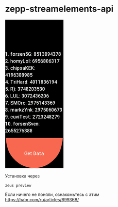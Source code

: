 # zepp-streamelements-api
![Preview](preview.png)

Установка через
```
zeus preview
```

Если ничего не поняли, ознакомьтесь с этим https://habr.com/ru/articles/699368/
